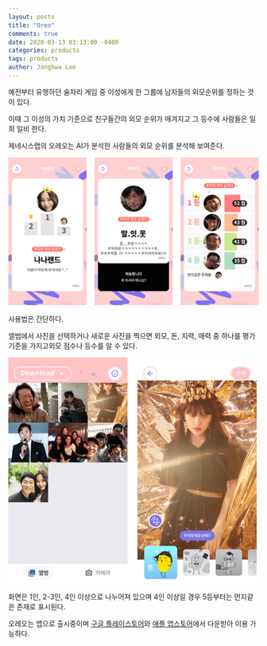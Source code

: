 ```yaml
---
layout: posts
title: "Oreo"
comments: true
date: 2020-03-13 03:13:00 -0400
categories: products
tags: products
author: Jonghwa Lee
---
```

예전부터 유행하던 술자리 게임 중 이성에게 한 그룹에 남자들의 외모순위를 정하는 것이 있다.

이때 그 이성의 가치 기준으로 친구들간의 외모 순위가 매겨지고 그 등수에 사람들은 일희 일비 한다.

제네시스랩의 오레오는 AI가 분석한 사람들의 외모 순위를 분석해 보여준다.

![oreo_image_1](/assets/images/oreo/image_group_1.png)

사용법은 간단하다. 

앨범에서 사진을 선택하거나 새로운 사진을 찍으면 외모, 돈, 지력, 매력 중 하나를 평가기준을 가지고외모 점수나 등수를 알 수 있다.

![oreo_image_2](/assets/images/oreo/image_group_2.png)

화면은 1인, 2-3인, 4인 이상으로 나누어져 있으며 4인 이상일 경우 5등부터는 먼지같은 존재로 표시된다.

오레오는 앱으로 출시중이며 <a href="https://play.google.com/store/apps/details?id=ai.genesislab.oreo" target="_blank">구글 플레이스토어</a>와 <a href="https://apps.apple.com/kr/app/oreo/id1356909090" target="_blank">애플 앱스토어</a>에서 다운받아 이용 가능하다.
